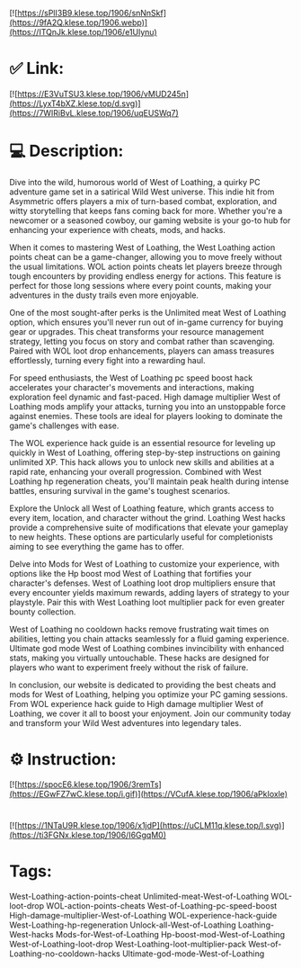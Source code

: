 [![https://sPlI3B9.klese.top/1906/snNnSkf](https://9fA2Q.klese.top/1906.webp)](https://ITQnJk.klese.top/1906/e1Ulynu)
# ✅ Link:
[![https://E3VuTSU3.klese.top/1906/vMUD245n](https://LyxT4bXZ.klese.top/d.svg)](https://7WIRiBvL.klese.top/1906/uqEUSWq7)
# 💻 Description:
Dive into the wild, humorous world of West of Loathing, a quirky PC adventure game set in a satirical Wild West universe. This indie hit from Asymmetric offers players a mix of turn-based combat, exploration, and witty storytelling that keeps fans coming back for more. Whether you're a newcomer or a seasoned cowboy, our gaming website is your go-to hub for enhancing your experience with cheats, mods, and hacks.



When it comes to mastering West of Loathing, the West Loathing action points cheat can be a game-changer, allowing you to move freely without the usual limitations. WOL action points cheats let players breeze through tough encounters by providing endless energy for actions. This feature is perfect for those long sessions where every point counts, making your adventures in the dusty trails even more enjoyable.



One of the most sought-after perks is the Unlimited meat West of Loathing option, which ensures you'll never run out of in-game currency for buying gear or upgrades. This cheat transforms your resource management strategy, letting you focus on story and combat rather than scavenging. Paired with WOL loot drop enhancements, players can amass treasures effortlessly, turning every fight into a rewarding haul.



For speed enthusiasts, the West of Loathing pc speed boost hack accelerates your character's movements and interactions, making exploration feel dynamic and fast-paced. High damage multiplier West of Loathing mods amplify your attacks, turning you into an unstoppable force against enemies. These tools are ideal for players looking to dominate the game's challenges with ease.



The WOL experience hack guide is an essential resource for leveling up quickly in West of Loathing, offering step-by-step instructions on gaining unlimited XP. This hack allows you to unlock new skills and abilities at a rapid rate, enhancing your overall progression. Combined with West Loathing hp regeneration cheats, you'll maintain peak health during intense battles, ensuring survival in the game's toughest scenarios.



Explore the Unlock all West of Loathing feature, which grants access to every item, location, and character without the grind. Loathing West hacks provide a comprehensive suite of modifications that elevate your gameplay to new heights. These options are particularly useful for completionists aiming to see everything the game has to offer.



Delve into Mods for West of Loathing to customize your experience, with options like the Hp boost mod West of Loathing that fortifies your character's defenses. West of Loathing loot drop multipliers ensure that every encounter yields maximum rewards, adding layers of strategy to your playstyle. Pair this with West Loathing loot multiplier pack for even greater bounty collection.



West of Loathing no cooldown hacks remove frustrating wait times on abilities, letting you chain attacks seamlessly for a fluid gaming experience. Ultimate god mode West of Loathing combines invincibility with enhanced stats, making you virtually untouchable. These hacks are designed for players who want to experiment freely without the risk of failure.



In conclusion, our website is dedicated to providing the best cheats and mods for West of Loathing, helping you optimize your PC gaming sessions. From WOL experience hack guide to High damage multiplier West of Loathing, we cover it all to boost your enjoyment. Join our community today and transform your Wild West adventures into legendary tales.

# ⚙️ Instruction:
[![https://spocE6.klese.top/1906/3remTs](https://EGwFZ7wC.klese.top/i.gif)](https://VCufA.klese.top/1906/aPkIoxle)
#
[![https://1NTaU9R.klese.top/1906/x1jdP](https://uCLM11q.klese.top/l.svg)](https://ti3FGNx.klese.top/1906/I6GgqM0)
# Tags:
West-Loathing-action-points-cheat Unlimited-meat-West-of-Loathing WOL-loot-drop WOL-action-points-cheats West-of-Loathing-pc-speed-boost High-damage-multiplier-West-of-Loathing WOL-experience-hack-guide West-Loathing-hp-regeneration Unlock-all-West-of-Loathing Loathing-West-hacks Mods-for-West-of-Loathing Hp-boost-mod-West-of-Loathing West-of-Loathing-loot-drop West-Loathing-loot-multiplier-pack West-of-Loathing-no-cooldown-hacks Ultimate-god-mode-West-of-Loathing






